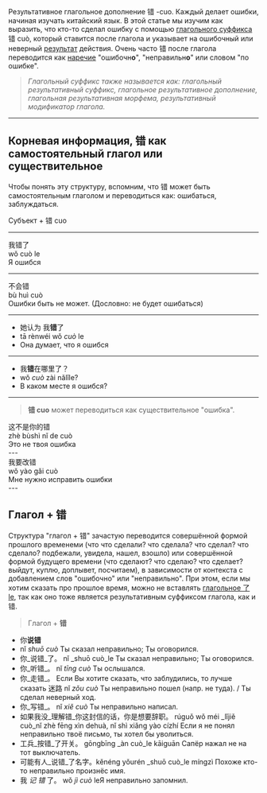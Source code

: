 Результативное глагольное дополнение 错 -cuo. Каждый делает ошибки, начиная изучать китайский язык. В этой статье мы изучим как выразить, что кто-то сделал ошибку с помощью [глагольного суффикса](https://wikihsk.ru/publ/spravochnik/glossarij/rezultativnye_morfemy_glagolnye_dopolnenija_rezultata/25-1-0-484) 错 cuò, который ставится после глагола и указывает на ошибочный или неверный [результат](https://wikihsk.ru/publ/spravochnik/grammaticheskie_funkcii/vyrazhaem_rezultat/26-1-0-535) действия. Очень часто 错 после глагола переводится как [наречие](https://wikihsk.ru/publ/spravochnik/glossarij/narechie/25-1-0-437) "ошибочн**о**", "неправильн**о**" или словом "по ошибке".

> _Глагольный суффикс также называется как: 
> глагольный результативный суффикс,
> глагольное результативное дополнение, 
> глагольная результативная морфема,
> результативный модификатор глагола._

---

## Корневая информация, 错 как самостоятельный глагол или существительное

Чтобы понять эту структуру, вспомним, что 错 может быть самостоятельным глаголом и переводиться как: ошибаться, заблуждаться.

<div class="tip">
	Субъект + <span class="h">错 cuo</span>
</div>

---

<div class="hb">
	<div class="h">我<span class="b">错</span>了 </div>
	<div class="p"> wǒ <span class="b">cuò</span> le  </div>
	<div class="t"> Я ошибся </div>
</div>

---

<div class="hb">
	<div class="h">不会<span class="b">错</span></div>
	<div class="p"> bù huì  <span class="b">cuò</span></div>
	<div class="t"> Ошибки быть не может. (Дословно: не будет ошибаться) </div>
</div>

---

- 她认为 我**错**了 
- tā rènwéi wǒ _cuò_ le 
- Она думает, что я ошибся
---
- 我**错**在哪里了？ 
- wǒ _cuò_ zài nǎlǐle? 
- В каком месте я ошибся?
---
> **错 cuo** может переводиться как существительное "ошибка".

<div class="hb">
	<div class="h">这不是你的<span class="b">错</span></div>
	<div class="p"> zhè bùshì nǐ de <span class="b">cuò</span></div>
	<div class="t"> Это не твоя ошибка </div>
</div>
---
<div class="hb">
	<div class="h">我要改<span class="b">错</span></div>
	<div class="p"> wǒ yào gǎi <span class="b">cuò</span></div>
	<div class="t"> Мне нужно исправить ошибки </div>
</div>
---

## Глагол + 错

Структура "глагол + 错" зачастую переводится совершённой формой прошлого временеми (что что сделали? что сделала? что сделал? что сделало? подбежали, увидела, нашел, взошло) или совершённой формой будущего времени (что сделают? что сделаю? что сделает? выйдут, куплю, доплывет, посчитаем), в зависимости от контекста с добавлением слов "ошибочно" или "неправильно". При этом, если мы хотим сказать про прошлое время, можно не вставлять [глагольное 了 le](https://wikihsk.ru/publ/grammatika/hsk_2_ehlementarnaja_grammatika_kitajskogo_jazyka/vyrazhaem_zavershenie_dejstvija_s_le/3-1-0-84), так как оно тоже является результативным суффиксом глагола, как и 错.

> Глагол + **错**

- 你**说错** 
- nǐ _shuō cuò_ Ты сказал неправильно; Ты оговорился.
- 你_说错_了。 nǐ _shuō cuò_le Ты сказал неправильно; Ты оговорился.
- 你_听错_。 nǐ _tīng cuò_ Ты ослышался.
- 你_走错_。 Если Вы хотите сказать, что заблудились, то лучше сказать 迷路 nǐ _zǒu cuò_ Ты неправильно пошел (напр. не туда). / Ты сделал неверный ход.
- 你_写错_。 nǐ _xiě cuò_ Ты неправильно написал.
- 如果我没_理解错_你这封信的话，你是想要辞职。 rúguǒ wǒ méi _lǐjiě cuò_nǐ zhè fēng xìn dehuà, nǐ shì xiǎng yào cízhí Если я не понял неправильно твоё письмо, ты хотел бы уволиться.
- 工兵_按错_了开关。 gōngbīng _àn cuò_le kāiguān Сапёр нажал не на тот выключатель.
- 可能有人_说错_了名字。kěnéng yǒurén _shuō cuò_le míngzì Похоже кто-то неправильно произнёс имя.
- 我 _记 错_ 了。 wǒ _jì cuò_ leЯ неправильно запомнил.